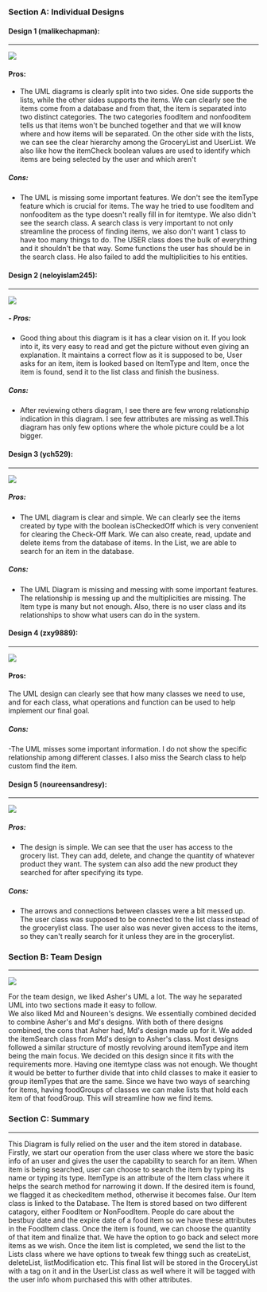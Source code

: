 ### Section A: Individual Designs

#### Design 1 (malikechapman):
---

![](C:\Users\ashch\Pictures\asherDesign.jpg)





#### Pros:

- The UML diagrams is clearly split into two sides. One side supports the lists, while the other sides supports the items. 
We can clearly see the items come from a database and from that, the item is separated into two distinct categories. 
The two categories foodItem and nonfooditem tells us that items won't be bunched together and that we will know where 
and how items will be separated. On the other side with the lists, we can see the clear hierarchy among the GroceryList 
and UserList. We also like how the itemCheck boolean values are used to identify which items are being selected by the 
user and which aren't

##### Cons:
- The UML is missing some important features. We don't see the itemType feature which is crucial for items. The way he 
tried to use foodItem and nonfooditem as the type doesn't really fill in for itemtype. We also didn't see the search 
class. A search class is very important to not only streamline the process of finding items, we also don't want 1 class 
to have too many things to do. The USER class does the bulk of everything and it shouldn't be that way. Some functions 
the user has should be in the search class. He also failed to add the multiplicities to his entities.


#### Design 2 (neloyislam245):

---
![](C:\Users\ashch\Pictures\neloyislam245Design.jpg)

##### - Pros: 

- Good thing about this diagram is it has a clear vision on it. If you look into it, its very easy to read and get 
the picture without even giving an explanation. It maintains a correct flow as it is supposed to be, User asks for an 
item, item is looked based on ItemType and Item, once the item is found, send it to the list class and finish the 
business.

##### Cons: 
- After reviewing others diagram, I see there are few wrong relationship indication in this diagram. I see few 
attributes are missing as well.This diagram has only few options where the whole picture could be a lot bigger.


#### Design 3 (ych529):
---
![](C:\Users\ashch\Pictures\ych529Design.jpg)

##### Pros:

- The UML diagram is clear and simple. We can clearly see the items created by type with the boolean isCheckedOff which is 
very convenient for clearing the Check-Off Mark. We can also create, read, update and delete items from the database of 
items. In the List, we are able to search for an item in the database.

##### Cons:
- The UML Diagram is missing and messing with some important features. The relationship is messing up and the multiplicities 
are missing. The Item type is many but not enough. Also, there is no user class and its relationships to show what users 
can do in the system.


#### Design 4 (zxy9889):
---

![](C:\Users\ashch\Pictures\zxy9889Design.jpg)

#### Pros:

The UML design can clearly see that how many classes we need to use, and for each class, what operations and 
function can be used to help implement our final goal.

##### Cons: 
-The UML misses some important information. I do not show the specific relationship among different classes. I 
also miss the Search class to help custom find the item.

#### Design 5 (noureensandresy): 
---
![](C:\Users\ashch\Pictures\noureensandresyDesign.jpg)

 #####  Pros: 

- The design is simple. We can see that the user has access to the grocery list. They can add, delete, and  change the quantity of whatever product they want. The system can also add the new product they searched for after specifying its type.

##### Cons:
- The arrows and connections between classes were a bit messed up. The user class was supposed to be connected to the list class instead of the grocerylist class. The user also was never given access to the items, so they can't really search for it unless they are in the grocerylist.

### Section B: Team Design
---
![](C:\Users\ashch\Pictures\teamDesign.jpg)



For the team design, we liked Asher's UML a lot. The way he separated UML into two sections made it easy to follow.  
We also liked Md and Noureen's designs.  We essentially combined decided to combine Asher's and Md's designs. With both 
of there designs combined, the cons that Asher had, Md's design made up for it. We added the itemSearch class from Md's 
design to Asher's class. Most designs followed a similar structure of mostly revolving around itemType and item being the 
main focus. We decided on this design since it fits with the requirements more. Having one itemtype class was not enough. 
We thought it would be better to further divide that into child classes to make it easier to group itemTypes that are the 
same. Since we have two ways of searching for items, having foodGroups of classes we can make lists that hold each item of 
that foodGroup. This will streamline how we find items.



### Section C: Summary
---
This Diagram is fully relied on the user and the item stored in database. Firstly, we start our operation from the
user class where we store the basic info of an user and gives the user the capability to search for an item. When item
is being searched, user can choose to search the item by typing its name or typing its type. ItemType is an attribute
of the Item class where it helps the search method for narrowing it down. If the desired item is found, we flagged it as
checkedItem method, otherwise it becomes false. Our Item class is linked to the Database. The Item is stored based on 
two different catagory, either FoodItem or NonFoodItem. People do care about the bestbuy date and the expire date of a 
food item so we have these attributes in the FoodItem class. Once the item is found, we can choose the quantity of that 
item and finalize that. We have the option to go back and select more items as we wish. Once the item list is completed, 
we send the list to the Lists class where we have options to tweak few thingg such as createList, deleteList, 
listModification etc. This final list will be stored in the GroceryList with a tag on it and in the UserList class as well
where it will be tagged with the user info whom purchased this with other attributes.